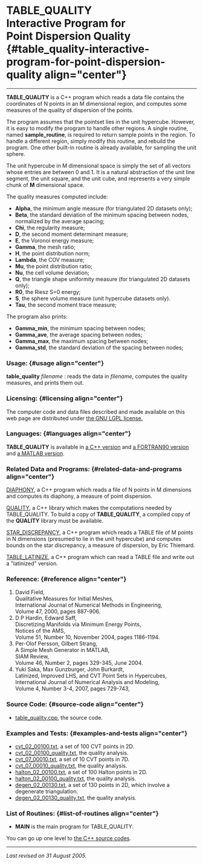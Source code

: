 TABLE\_QUALITY\
Interactive Program for\
Point Dispersion Quality {#table_quality-interactive-program-for-point-dispersion-quality align="center"}
========================

------------------------------------------------------------------------

**TABLE\_QUALITY** is a C++ program which reads a data file contains the
coordinates of N points in an M dimensional region, and computes some
measures of the quality of dispersion of the points.

The program assumes that the pointset lies in the unit hypercube.
However, it is easy to modify the program to handle other regions. A
single routine, named **sample\_routine**, is required to return sample
points in the region. To handle a different region, simply modify this
routine, and rebuild the program. One other built-in routine is already
available, for sampling the unit sphere.

The unit hypercube in M dimensional space is simply the set of all
vectors whose entries are between 0 and 1. It is a natural abstraction
of the unit line segment, the unit square, and the unit cube, and
represents a very simple chunk of **M** dimensional space.

The quality measures computed include:

-   **Alpha**, the minimum angle measure (for triangulated 2D datasets
    only);
-   **Beta**, the standard deviation of the minimum spacing between
    nodes, normalized by the average spacing;
-   **Chi**, the regularity measure;
-   **D**, the second moment determinant measure;
-   **E**, the Voronoi energy measure;
-   **Gamma**, the mesh ratio;
-   **H**, the point distribution norm;
-   **Lambda**, the COV measure;
-   **Mu**, the point distribution ratio;
-   **Nu**, the cell volume deviation;
-   **Q**, the triangle shape uniformity measure (for triangulated 2D
    datasets only);
-   **R0**, the Riesz S=0 energy;
-   **S**, the sphere volume measure (unit hypercube datasets only).
-   **Tau**, the second moment trace measure;

The program also prints:

-   **Gamma\_min**, the minimum spacing between nodes;
-   **Gamma\_ave**, the average spacing between nodes;
-   **Gamma\_max**, the maximum spacing between nodes;
-   **Gamma\_std**, the standard deviation of the spacing between nodes;

### Usage: {#usage align="center"}

 **table\_quality** *filename* 
:   reads the data in *filename*, computes the quality measures, and
    prints them out.

### Licensing: {#licensing align="center"}

The computer code and data files described and made available on this
web page are distributed under [the GNU LGPL
license.](../../txt/gnu_lgpl.txt)

### Languages: {#languages align="center"}

**TABLE\_QUALITY** is available in [a C++
version](../../master/table_quality/table_quality.md) and [a
FORTRAN90 version](../../f_src/table_quality/table_quality.md) and [a
MATLAB version](../../m_src/table_quality/table_quality.md).

### Related Data and Programs: {#related-data-and-programs align="center"}

[DIAPHONY](../../master/diaphony/diaphony.md), a C++ program which
reads a file of N points in M dimensions and computes its diaphony, a
measure of point dispersion.

[QUALITY](../../master/quality/quality.md), a C++ library which makes
the computations needed by TABLE\_QUALITY. To build a copy of
**TABLE\_QUALITY**, a compiled copy of the **QUALITY** library must be
available.

[STAR\_DISCREPANCY](../../master/star_discrepancy/star_discrepancy.md),
a C++ program which reads a TABLE file of M points in N dimensions
(presumed to lie in the unit hypercube) and computes bounds on the star
discrepancy, a measure of dispersion, by Eric Thiemard.

[TABLE\_LATINIZE](../../master/table_latinize/table_latinize.md), a
C++ program which can read a TABLE file and write out a "latinized"
version.

### Reference: {#reference align="center"}

1.  David Field,\
    Qualitative Measures for Initial Meshes,\
    International Journal of Numerical Methods in Engineering,\
    Volume 47, 2000, pages 887-906.
2.  D P Hardin, Edward Saff,\
    Discretizing Manifolds via Minimum Energy Points,\
    Notices of the AMS,\
    Volume 51, Number 10, November 2004, pages 1186-1194.
3.  Per-Olof Persson, Gilbert Strang,\
    A Simple Mesh Generator in MATLAB,\
    SIAM Review,\
    Volume 46, Number 2, pages 329-345, June 2004.
4.  Yuki Saka, Max Gunzburger, John Burkardt,\
    Latinized, Improved LHS, and CVT Point Sets in Hypercubes,\
    International Journal of Numerical Analysis and Modeling,\
    Volume 4, Number 3-4, 2007, pages 729-743,

### Source Code: {#source-code align="center"}

-   [table\_quality.cpp](table_quality.cpp), the source code.

### Examples and Tests: {#examples-and-tests align="center"}

-   [cvt\_02\_00100.txt](cvt_02_00100.txt), a set of 100 CVT points in
    2D.
-   [cvt\_02\_00100\_quality.txt](cvt_02_00100_quality.txt), the quality
    analysis.
-   [cvt\_07\_00010.txt](cvt_07_00010.txt), a set of 10 CVT points in
    7D.
-   [cvt\_07\_00010\_quality.txt](cvt_07_00010_quality.txt), the quality
    analysis.
-   [halton\_02\_00100.txt](halton_02_00100.txt), a set of 100 Halton
    points in 2D.
-   [halton\_02\_00100\_quality.txt](halton_02_00100_quality.txt), the
    quality analysis.
-   [degen\_02\_00130.txt](degen_02_00130.txt), a set of 130 points in
    2D, which involve a degenerate triangulation.
-   [degen\_02\_00130\_quality.txt](degen_02_00130_quality.txt), the
    quality analysis.

### List of Routines: {#list-of-routines align="center"}

-   **MAIN** is the main program for TABLE\_QUALITY.

You can go up one level to [the C++ source codes](../cpp_src.md).

------------------------------------------------------------------------

*Last revised on 31 August 2005.*
